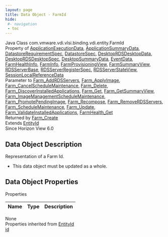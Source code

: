 ```yaml
---
layout: page
title: Data Object - FarmId
hide:
 #- navigation
 - toc
---
```


  
  
  



Java Class
    com.vmware.vdi.vlsi.binding.vdi.entity.FarmId  
Property of
     [ApplicationExecutionData](vdi.resources.Application.ApplicationExecutionData.md#field_detail), [ApplicationSummaryData](vdi.resources.Application.ApplicationSummaryData.md#field_detail), [DatastoreRequirementSpec](vdi.utils.virtualcenter.Datastore.DatastoreRequirementSpec.md#field_detail), [DatastoreSpec](vdi.utils.virtualcenter.Datastore.DatastoreSpec.md#field_detail), [DesktopRDSDesktopData](vdi.resources.Desktop.RDSDesktopData.md#field_detail), [DesktopRDSDesktopSpec](vdi.resources.Desktop.RDSDesktopSpec.md#field_detail), [DesktopSummaryData](vdi.resources.Desktop.DesktopSummaryData.md#field_detail), [EventData](vdi.infrastructure.EventDatabase.EventData.md#field_detail), [FarmHealthInfo](vdi.health.FarmHealth.FarmHealthInfo.md#field_detail), [FarmInfo](vdi.resources.Farm.FarmInfo.md#field_detail), [FarmProvisioningView](vdi.resources.Farm.FarmProvisioningView.md#field_detail), [FarmSummaryView](vdi.resources.Farm.FarmSummaryView.md#field_detail), [RDSServerBase](vdi.resources.RDSServer.RDSServerBase.md#field_detail), [RDSServerRegisterSpec](vdi.resources.RDSServer.RegisterSpec.md#field_detail), [RDSServerStateView](vdi.resources.RDSServer.RDSServerStateView.md#field_detail), [SessionLocalReferenceData](vdi.users.Session.SessionLocalReferenceData.md#field_detail)  
Parameter to
     [Farm_AddRDSServers](vdi.resources.Farm.md#addRDSServers), [Farm_ApplyImage](vdi.resources.Farm.md#applyImage), [Farm_CancelScheduleMaintenance](vdi.resources.Farm.md#cancelScheduleMaintenance), [Farm_Delete](vdi.resources.Farm.md#delete), [Farm_DiscoverInstalledApplications](vdi.resources.Farm.md#discoverInstalledApplications), [Farm_Get](vdi.resources.Farm.md#get), [Farm_GetSummaryView](vdi.resources.Farm.md#getSummaryView), [Farm_ImageManagementScheduleMaintenance](vdi.resources.Farm.md#imageManagementScheduleMaintenance), [Farm_PromotePendingImage](vdi.resources.Farm.md#promotePendingImage), [Farm_Recompose](vdi.resources.Farm.md#recompose), [Farm_RemoveRDSServers](vdi.resources.Farm.md#removeRDSServers), [Farm_ScheduleMaintenance](vdi.resources.Farm.md#scheduleMaintenance), [Farm_Update](vdi.resources.Farm.md#update), [Farm_ValidateInstalledApplications](vdi.resources.Farm.md#validateInstalledApplications), [FarmHealth_Get](vdi.health.FarmHealth.md#get)  
Returned by
     [Farm_Create](vdi.resources.Farm.md#create)  
Extends
     [EntityId](vdi.EntityId.md)  
Since 
    Horizon View 6.0

## Data Object Description 

Representation of a Farm Id. 

  * This data object must be updated as a whole.



## Data Object Properties

Properties

Name |  Type |  Description   
---|---|---  
None  
Properties inherited from [EntityId](vdi.EntityId.md)  
[id](vdi.EntityId.md#id)  
  
  
  
  
  

